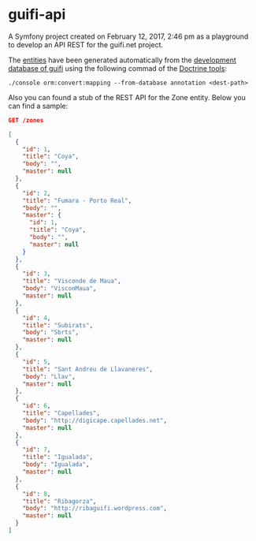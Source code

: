 guifi-api
=========

A Symfony project created on February 12, 2017, 2:46 pm as a playground to develop an API REST for the guifi.net project.

The [entities](/src/AppBundle/Entity/) have been generated automatically from the [development database of guifi](http://www.guifi.net/guifi66_devel.sql.gz) using the following commad of the [Doctrine tools](http://docs.doctrine-project.org/en/latest/reference/tools.html#reverse-engineering):

```./console orm:convert:mapping --from-database annotation <dest-path>```


Also you can found a stub of the REST API for the Zone entity. Below you can find a sample:

```json
GET /zones

[
  {
    "id": 1,
    "title": "Coya",
    "body": "",
    "master": null
  },
  {
    "id": 2,
    "title": "Fumara - Porto Real",
    "body": "",
    "master": {
      "id": 1,
      "title": "Coya",
      "body": "",
      "master": null
    }
  },
  {
    "id": 3,
    "title": "Visconde de Maua",
    "body": "VisconMaua",
    "master": null
  },
  {
    "id": 4,
    "title": "Subirats",
    "body": "Sbrts",
    "master": null
  },
  {
    "id": 5,
    "title": "Sant Andreu de Llavaneres",
    "body": "Llav",
    "master": null
  },
  {
    "id": 6,
    "title": "Capellades",
    "body": "http://digicape.capellades.net",
    "master": null
  },
  {
    "id": 7,
    "title": "Igualada",
    "body": "Igualada",
    "master": null
  },
  {
    "id": 8,
    "title": "Ribagorza",
    "body": "http://ribaguifi.wordpress.com",
    "master": null
  }
]
```
